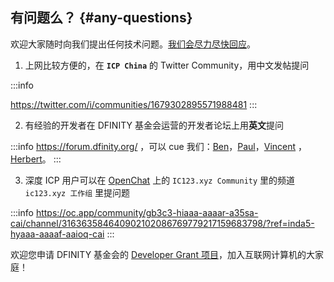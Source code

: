 ## 有问题么？ {#any-questions}

欢迎大家随时向我们提出任何技术问题。[我们会尽力尽快回应](https://ic123.xyz/docs/dev-resources/dev-grants/#communicate)。

1. 上网比较方便的，在 **`ICP China`** 的 Twitter Community，用中文发帖提问

  :::info
  
  https://twitter.com/i/communities/1679302895571988481
  :::

2. 有经验的开发者在 DFINITY 基金会运营的开发者论坛上用**英文**提问

  :::info
  https://forum.dfinity.org/ ，可以 cue 我们：[Ben](https://forum.dfinity.org/u/benji/summary)，[Paul](https://forum.dfinity.org/u/PaulLiu/summary)，[Vincent](https://forum.dfinity.org/u/vincentzhang/summary) ，[Herbert](https://forum.dfinity.org/u/zire/summary)。
  :::

3. 深度 ICP 用户可以在 [OpenChat](https://oc.app/?ref=inda5-hyaaa-aaaaf-aaioq-cai) 上的 `IC123.xyz Community` 里的频道 ` ic123.xyz 工作组` 里提问题

  :::info
  https://oc.app/community/gb3c3-hiaaa-aaaar-a35sa-cai/channel/316363584640902102086769779217159683798/?ref=inda5-hyaaa-aaaaf-aaioq-cai
  :::

  欢迎您申请 DFINITY 基金会的 [Developer Grant 项目](https://ic123.xyz/docs/dev-resources/dev-grants/)，加入互联网计算机的大家庭！